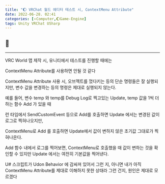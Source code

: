 ```yaml
---
title: "🌔 VRChat 월드 에디터 테스트 시, ContextMenu Attribute"
date: 2022-06-28. 02:41
categories: [⭐Computer,🌔Game-Engine]
tags: Unity VRChat USharp
---
```


## 💎

---

VRC World 맵 제작 시, 유니티에서 테스트를 진행할 때에는

ContextMenu Attribute를 사용하면 안될 것 같다

ContextMenu Attribute 사용 시, 오브젝트를 껐다키는 등의 단순 명령들은 잘 실행되지만, 변수 값을 변경하는 등의 명령은 제대로 실행되지 않는다.

예를 들어, 변수 temp 와 temp를 Debug Log로 찍고있는 Update, temp 값을 1씩 더하는 함수 Add 가 있을 때

런 타임에서 SendCustomEvent 등으로 Add를 호출하면 Update 에서는 변경된 값이 로그로 찍혀나오지만,

ContextMenu로 Add 를 호출하면 Update에서 값이 변하지 않은 초기값 그대로가 찍혀나온다.

Add 함수 내에서 로그를 찍어보면, ContextMenu로 호출했을 때 값이 변하는 것을 확인할 수 있지만 Update 에서는 여전히 기본값을 찍어낸다.

U# 스크립트가 Udon Behavior 에 감싸져 있어서 그런 지, 아니면 내가 아직 ContextMenu Attribute를 제대로 이해하지 못한 상태라 그런 건지, 원인은 제대로 모르겠다
